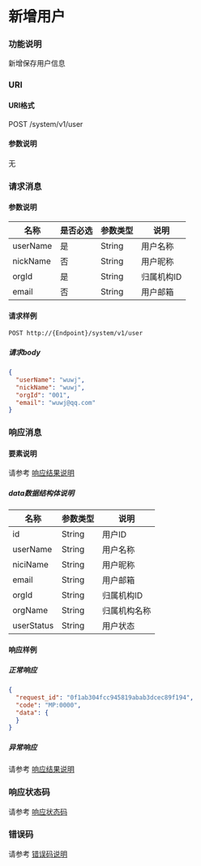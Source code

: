 # 新增用户

### 功能说明
新增保存用户信息

### URI
#### URI格式  
POST /system/v1/user  
#### 参数说明  
无

### 请求消息
#### 参数说明  
| 名称 | 是否必选 | 参数类型 | 说明 |
| --- | --- | --- | --- |
| userName | 是 | String | 用户名称 |
| nickName | 否 | String | 用户昵称 |
| orgId | 是 | String | 归属机构ID |
| email | 否 | String | 用户邮箱 |
#### 请求样例  
```
POST http://{Endpoint}/system/v1/user
```
##### 请求body
```json
{
  "userName": "wuwj",
  "nickName": "wuwj",
  "orgId": "001",
  "email": "wuwj@qq.com"
}
```
### 响应消息
#### 要素说明
请参考 [响应结果说明](result.md#要素说明)  

##### data数据结构体说明  
| 名称 | 参数类型 | 说明 |
| --- | --- | --- |
| id | String | 用户ID |
| userName | String | 用户名称 |
| niciName | String | 用户昵称 |
| email | String | 用户邮箱 |
| orgId | String | 归属机构ID |
| orgName | String | 归属机构名称 |
| userStatus | String | 用户状态 |

#### 响应样例
##### 正常响应
```json
{
  "request_id": "0f1ab304fcc945819abab3dcec89f194",
  "code": "MP:0000",
  "data": {
  }
}
```
##### 异常响应
请参考 [响应结果说明](result.md#异常响应样例)

### 响应状态码
请参考 [响应状态码](status.md)

### 错误码
请参考 [错误码说明](errorcode.md)